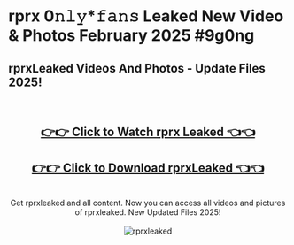# rprx 0𝚗𝚕𝚢*𝚏𝚊𝚗𝚜 Leaked New Video & Photos February 2025 #9g0ng

<h2>rprxLeaked Videos And Photos - Update Files 2025!</h2>
<br>
<div align="center">
<h2><a href="https://mediaupload.pro?title=rprx&ref=11F" rel="nofollow">👉👉 Click to Watch rprx Leaked 👈👈</a></h2>
<h2><a href="https://mediaupload.pro?title=rprx&ref=11F" rel="nofollow">👉👉 Click to Download rprxLeaked 👈👈</a></h2>
<br>
Get rprxleaked and all content. Now you can access all videos and pictures of rprxleaked. New Updated Files 2025!
<br>
<br>
<a href="https://mediaupload.pro?title=rprx&ref=11F" rel="nofollow" data-target="animated-image.originalLink"><img src="https://i.ibb.co/Gkj2r4b/banner.png" alt="rprxleaked" style="max-width: 100%; display: inline-block;" data-target="animated-image.originalImage"></a>
</div>
<br>

